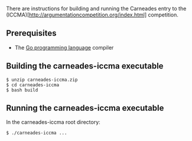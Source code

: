 
There are instructions for building and running the Carneades entry to the  (ICCMA)[http://argumentationcompetition.org/index.html]  competition.

## Prerequisites

- The [Go programming language](http://golang.org/) compiler 

## Building the carneades-iccma executable

    $ unzip carneades-iccma.zip
    $ cd carneades-iccma
    $ bash build

## Running the carneades-iccma executable

 In the carneades-iccma root directory:

    $ ./carneades-iccma ...
	









